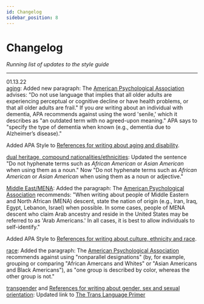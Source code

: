 ```yaml
---
id: Changelog
sidebar_position: 8
---
```


# Changelog

*Running list of updates to the style guide*

---

01.13.22  
[aging](https://symmetry-mag.github.io/style-guide/writing-about-aging-and-disability#aging): Added new paragraph: The [American Psychological Association](https://apastyle.apa.org/style-grammar-guidelines/bias-free-language/age) advises: "Do not use language that implies that all older adults are experiencing perceptual or cognitive decline or have health problems, or that all older adults are frail." If you *are* writing about an individual with dementia, APA recommends against using the word 'senile,' which it describes as "an outdated term with no agreed-upon meaning." APA says to "specify the type of dementia when known (e.g., dementia due to Alzheimer’s disease)."  
  
Added APA Style to [References for writing about aging and disability](https://symmetry-mag.github.io/style-guide/references#references-for-writing-about-aging-and-disability).
  
[dual heritage, compound nationalities/ethnicities](https://symmetry-mag.github.io/style-guide/writing-about-culture-ethnicity-and-race#dual-heritage-compound-nationalitiesethnicities): Updated the sentence "Do not hyphenate terms such as *African American* or *Asian American* when using them as a noun." Now "Do not hyphenate terms such as *African American* or *Asian American* when using them as a noun or adjective."  
  
[Middle East/MENA](https://symmetry-mag.github.io/style-guide/writing-about-culture-ethnicity-and-race#middle-eastmena): Added the paragraph: The [American Psychological Association](https://apastyle.apa.org/style-grammar-guidelines/bias-free-language/racial-ethnic-minorities) recommends: "When writing about people of Middle Eastern and North African (MENA) descent, state the nation of origin (e.g., Iran, Iraq, Egypt, Lebanon, Israel) when possible. In some cases, people of MENA descent who claim Arab ancestry and reside in the United States may be referred to as 'Arab Americans.' In all cases, it is best to allow individuals to self-identify."  
  
Added APA Style to [References for writing about culture, ethnicity and race](https://symmetry-mag.github.io/style-guide/references#references-for-writing-about-culture-ethnicity-and-race).  
  
[race](https://symmetry-mag.github.io/style-guide/writing-about-culture-ethnicity-and-race#race): Added the paragraph: The [American Psychological Association](https://apastyle.apa.org/style-grammar-guidelines/bias-free-language/racial-ethnic-minorities) recommends against using "nonparallel designations" (by, for example, grouping or comparing "African Amercans and Whites" or "Asian Americans and Black Americans"), as "one group is described by color, whereas the other group is not."
  
[transgender](https://symmetry-mag.github.io/style-guide/writing-about-gender-sex-and-sexual-orientation/#transgender) and [References for writing about gender, sex and sexual orientation](https://symmetry-mag.github.io/style-guide/references/#references-for-writing-about-gender-sex-and-sexual-orientation): Updated link to [The Trans Language Primer](https://translanguageprimer.com/)  
  
  
